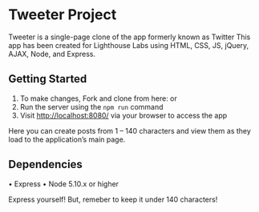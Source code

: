 # Tweeter Project

Tweeter is a single-page clone of the app formerly known as Twitter
This app has been created for Lighthouse Labs using HTML, CSS, JS, jQuery, AJAX, Node, and Express. 

## Getting Started
1.	To make changes, Fork and clone from here: 
    or
2.	Run the server using the `npm run` command 
3.  Visit <http://localhost:8080/> via your browser to access the app 


Here you can create posts from 1 – 140 characters and view them as they load to the application’s main page. 

## Dependencies
•	Express
•	Node 5.10.x or higher

Express yourself!
But, remeber to keep it under 140 characters!